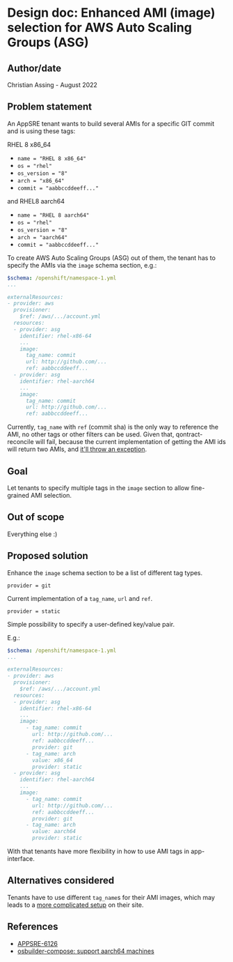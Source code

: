 # Design doc: Enhanced AMI (image) selection for AWS Auto Scaling Groups (ASG)

## Author/date

Christian Assing - August 2022

## Problem statement

An AppSRE tenant wants to build several AMIs for a specific GIT commit and is using these tags:

RHEL 8 x86_64
* `name = "RHEL 8 x86_64"`
* `os = "rhel"`
* `os_version = "8"`
* `arch = "x86_64"`
* `commit = "aabbccddeeff..."`

and RHEL8 aarch64

* `name = "RHEL 8 aarch64"`
* `os = "rhel"`
* `os_version = "8"`
* `arch = "aarch64"`
* `commit = "aabbccddeeff..."`


To create AWS Auto Scaling Groups (ASG) out of them, the tenant has to specify the AMIs via the `image` schema section, e.g.:

```yaml
$schema: /openshift/namespace-1.yml
...

externalResources:
- provider: aws
  provisioner:
    $ref: /aws/.../account.yml
  resources:
  - provider: asg
    identifier: rhel-x86-64
    ...
    image:
      tag_name: commit
      url: http://github.com/...
      ref: aabbccddeeff...
  - provider: asg
    identifier: rhel-aarch64
    ...
    image:
      tag_name: commit
      url: http://github.com/...
      ref: aabbccddeeff...

```

Currently, `tag_name` with `ref` (commit sha) is the only way to reference the AMI, no other tags or other filters can be used.
Given that, qontract-reconcile will fail, because the current implementation of getting the AMI ids will return two AMIs, and [it'll throw
an exception](https://github.com/app-sre/qontract-reconcile/blob/f992017060663c7a526f84e1b594d69675cd0268/reconcile/utils/aws_api.py#L1376).

## Goal

Let tenants to specify multiple tags in the `image` section to allow fine-grained AMI selection.

## Out of scope

Everything else :)

## Proposed solution

Enhance the `image` schema section to be a list of different tag types.

`provider = git`

Current implementation of a `tag_name`, `url` and `ref`.

`provider = static`

Simple possibility to specify a user-defined key/value pair.

E.g.:

```yaml
$schema: /openshift/namespace-1.yml
...

externalResources:
- provider: aws
  provisioner:
    $ref: /aws/.../account.yml
  resources:
  - provider: asg
    identifier: rhel-x86-64
    ...
    image:
      - tag_name: commit
        url: http://github.com/...
        ref: aabbccddeeff...
        provider: git
      - tag_name: arch
        value: x86_64
        provider: static
  - provider: asg
    identifier: rhel-aarch64
    ...
    image:
      - tag_name: commit
        url: http://github.com/...
        ref: aabbccddeeff...
        provider: git
      - tag_name: arch
        value: aarch64
        provider: static
```

With that tenants have more flexibility in how to use AMI tags in app-interface.

## Alternatives considered

Tenants have to use different `tag_name`s for their AMI images, which may leads to a [more complicated setup](https://github.com/osbuild/osbuild-composer/pull/2718/files#diff-3242a92a6c9ef4106d1ef5de8428854390640de462247209c2a8fb3f8d3fbf91R75) on their site.

## References

* [APPSRE-6126](https://issues.redhat.com/browse/APPSRE-6126)
* [osbuilder-compose: support aarch64 machines](https://github.com/osbuild/osbuild-composer/pull/2718)
